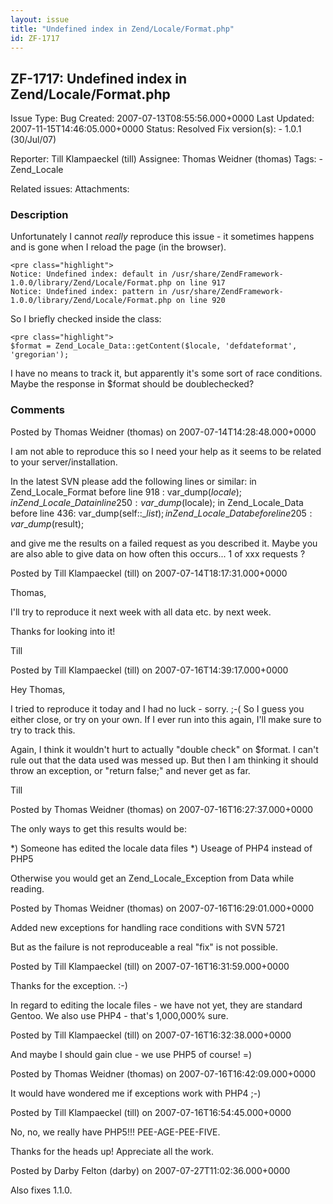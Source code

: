 ```yaml
---
layout: issue
title: "Undefined index in Zend/Locale/Format.php"
id: ZF-1717
---
```


ZF-1717: Undefined index in Zend/Locale/Format.php
--------------------------------------------------

 Issue Type: Bug Created: 2007-07-13T08:55:56.000+0000 Last Updated: 2007-11-15T14:46:05.000+0000 Status: Resolved Fix version(s): - 1.0.1 (30/Jul/07)
 
 Reporter:  Till Klampaeckel (till)  Assignee:  Thomas Weidner (thomas)  Tags: - Zend\_Locale
 
 Related issues: 
 Attachments: 
### Description

Unfortunately I cannot _really_ reproduce this issue - it sometimes happens and is gone when I reload the page (in the browser).

 
    <pre class="highlight">
    Notice: Undefined index: default in /usr/share/ZendFramework-1.0.0/library/Zend/Locale/Format.php on line 917
    Notice: Undefined index: pattern in /usr/share/ZendFramework-1.0.0/library/Zend/Locale/Format.php on line 920


So I briefly checked inside the class:

 
    <pre class="highlight">
    $format = Zend_Locale_Data::getContent($locale, 'defdateformat', 'gregorian');


I have no means to track it, but apparently it's some sort of race conditions. Maybe the response in $format should be doublechecked?

 

 

### Comments

Posted by Thomas Weidner (thomas) on 2007-07-14T14:28:48.000+0000

I am not able to reproduce this so I need your help as it seems to be related to your server/installation.

In the latest SVN please add the following lines or similar: in Zend\_Locale\_Format before line 918 : var\_dump($locale); in Zend\_Locale\_Data in line 250: var\_dump($locale); in Zend\_Locale\_Data before line 436: var\_dump(self::$\_list); in Zend\_Locale\_Data before line 205: var\_dump($result);

and give me the results on a failed request as you described it. Maybe you are also able to give data on how often this occurs... 1 of xxx requests ?

 

 

Posted by Till Klampaeckel (till) on 2007-07-14T18:17:31.000+0000

Thomas,

I'll try to reproduce it next week with all data etc. by next week.

Thanks for looking into it!

Till

 

 

Posted by Till Klampaeckel (till) on 2007-07-16T14:39:17.000+0000

Hey Thomas,

I tried to reproduce it today and I had no luck - sorry. ;-( So I guess you either close, or try on your own. If I ever run into this again, I'll make sure to try to track this.

Again, I think it wouldn't hurt to actually "double check" on $format. I can't rule out that the data used was messed up. But then I am thinking it should throw an exception, or "return false;" and never get as far.

Till

 

 

Posted by Thomas Weidner (thomas) on 2007-07-16T16:27:37.000+0000

The only ways to get this results would be:

\*) Someone has edited the locale data files \*) Useage of PHP4 instead of PHP5

Otherwise you would get an Zend\_Locale\_Exception from Data while reading.

 

 

Posted by Thomas Weidner (thomas) on 2007-07-16T16:29:01.000+0000

Added new exceptions for handling race conditions with SVN 5721

But as the failure is not reproduceable a real "fix" is not possible.

 

 

Posted by Till Klampaeckel (till) on 2007-07-16T16:31:59.000+0000

Thanks for the exception. :-)

In regard to editing the locale files - we have not yet, they are standard Gentoo. We also use PHP4 - that's 1,000,000% sure.

 

 

Posted by Till Klampaeckel (till) on 2007-07-16T16:32:38.000+0000

And maybe I should gain clue - we use PHP5 of course! =)

 

 

Posted by Thomas Weidner (thomas) on 2007-07-16T16:42:09.000+0000

It would have wondered me if exceptions work with PHP4 ;-)

 

 

Posted by Till Klampaeckel (till) on 2007-07-16T16:54:45.000+0000

No, no, we really have PHP5!!! PEE-AGE-PEE-FIVE.

Thanks for the heads up! Appreciate all the work.

 

 

Posted by Darby Felton (darby) on 2007-07-27T11:02:36.000+0000

Also fixes 1.1.0.

 

 